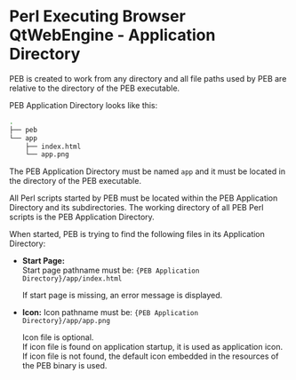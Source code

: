 # Perl Executing Browser QtWebEngine - Application Directory

PEB is created to work from any directory and all file paths used by PEB are relative to the directory of the PEB executable.  

PEB Application Directory looks like this:

```bash
.
├── peb
└── app
    ├── index.html
    └── app.png
```

The PEB Application Directory must be named ``app`` and it must be located in the directory of the PEB executable.

All Perl scripts started by PEB must be located within the PEB Application Directory and its subdirectories. The working directory of all PEB Perl scripts is the PEB Application Directory.

When started, PEB is trying to find the following files in its Application Directory:

* **Start Page:**  
  Start page pathname must be: ``{PEB Application Directory}/app/index.html``  

  If start page is missing, an error message is displayed.  

* **Icon:**
  Icon pathname must be: ``{PEB Application Directory}/app/app.png``  

  Icon file is optional.  
  If icon file is found on application startup, it is used as application icon.  
  If icon file is not found, the default icon embedded in the resources of the PEB binary is used.
